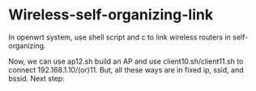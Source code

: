 # Wireless-self-organizing-link
In openwrt system, use shell script and c to link wireless routers in self-organizing.

Now, we can use ap12.sh build an AP and use client10.sh/client11.sh to connect 192.168.1.10/(or)11. 
But, all these ways are in fixed ip, ssid, and bssid. 
Next step:
